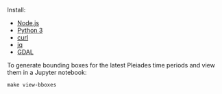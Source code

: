 Install:

* [Node.js](https://nodejs.org/en/download/)
* [Python 3](https://www.python.org/downloads/)
* [curl](https://curl.haxx.se/download.html)
* [jq](https://stedolan.github.io/jq/download/)
* [GDAL](http://www.gdal.org)

To generate bounding boxes for the latest Pleiades time periods and view them in a Jupyter notebook:
```
make view-bboxes
```
